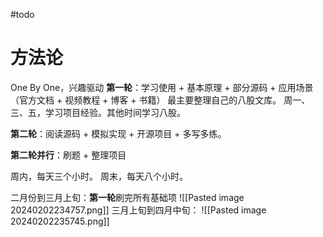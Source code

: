 #todo
# 方法论
One By One，兴趣驱动
**第一轮**：学习使用 + 基本原理 + 部分源码 + 应用场景（官方文档 + 视频教程 + 博客 + 书籍）
最主要整理自己的八股文库。
周一、三、五，学习项目经验。其他时间学习八股。

**第二轮**：阅读源码 + 模拟实现 + 开源项目 + 多写多练。

**第二轮并行**：刷题 + 整理项目

周内，每天三个小时。
周末，每天八个小时。



二月份到三月上旬：**第一轮**刷完所有基础项
![[Pasted image 20240202234757.png]]
三月上旬到四月中旬：
![[Pasted image 20240202235745.png]]
